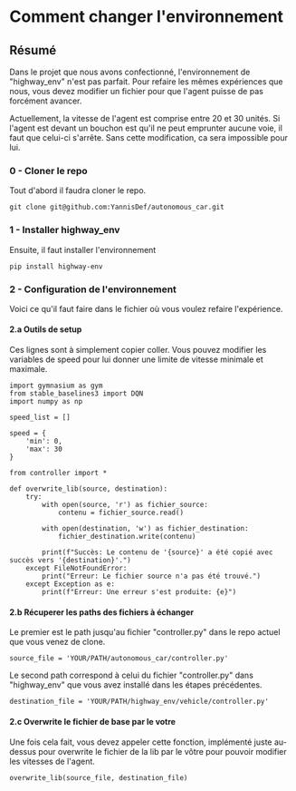 # Comment changer l'environnement

## Résumé

Dans le projet que nous avons confectionné, l'environnement de "highway_env" n'est pas parfait. Pour refaire les mêmes expériences que nous, vous devez modifier un fichier pour que l'agent puisse de pas forcément avancer.

Actuellement, la vitesse de l'agent est comprise entre 20 et 30 unités. Si l'agent est devant un bouchon est qu'il ne peut emprunter aucune voie, il faut que celui-ci s'arrête. Sans cette modification, ca sera impossible pour lui.

### 0 - Cloner le repo
Tout d'abord il faudra cloner le repo.
```
git clone git@github.com:YannisDef/autonomous_car.git
```

### 1 - Installer highway_env
Ensuite, il faut installer l'environnement
```
pip install highway-env
```

### 2 - Configuration de l'environnement
Voici ce qu'il faut faire dans le fichier où vous voulez refaire l'expérience.

#### 2.a Outils de setup
Ces lignes sont à simplement copier coller. Vous pouvez modifier les variables de speed pour lui donner une limite de vitesse minimale et maximale.
```
import gymnasium as gym
from stable_baselines3 import DQN
import numpy as np

speed_list = []

speed = {
    'min': 0,
    'max': 30
}

from controller import *

def overwrite_lib(source, destination):
    try:
        with open(source, 'r') as fichier_source:
            contenu = fichier_source.read()

        with open(destination, 'w') as fichier_destination:
            fichier_destination.write(contenu)

        print(f"Succès: Le contenu de '{source}' a été copié avec succès vers '{destination}'.")
    except FileNotFoundError:
        print("Erreur: Le fichier source n'a pas été trouvé.")
    except Exception as e:
        print(f"Erreur: Une erreur s'est produite: {e}")
```

#### 2.b Récuperer les paths des fichiers à échanger
Le premier est le path jusqu'au fichier "controller.py" dans le repo actuel que vous venez de clone.
```
source_file = 'YOUR/PATH/autonomous_car/controller.py'
```

Le second path correspond à celui du fichier "controller.py" dans "highway_env" que vous avez installé dans les étapes précédentes.
```
destination_file = 'YOUR/PATH/highway_env/vehicle/controller.py'
```

#### 2.c Overwrite le fichier de base par le votre
Une fois cela fait, vous devez appeler cette fonction, implémenté juste au-dessus pour overwrite le fichier de la lib par le vôtre pour pouvoir modifier les vitesses de l'agent.
```
overwrite_lib(source_file, destination_file)
```